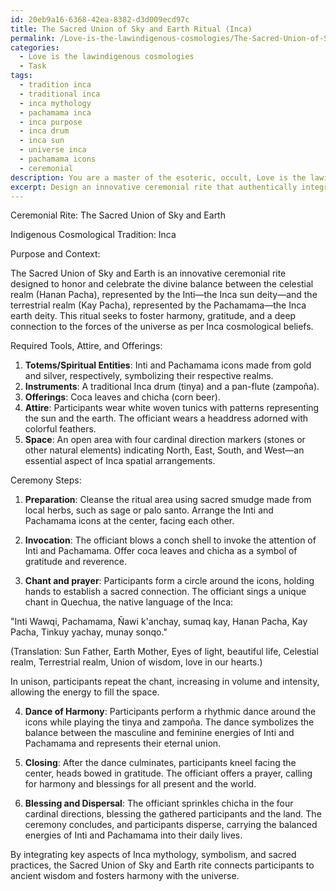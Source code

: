 ```yaml
---
id: 20eb9a16-6368-42ea-8382-d3d009ecd97c
title: The Sacred Union of Sky and Earth Ritual (Inca)
permalink: /Love-is-the-lawindigenous-cosmologies/The-Sacred-Union-of-Sky-and-Earth-Ritual-Inca/
categories:
  - Love is the lawindigenous cosmologies
  - Task
tags:
  - tradition inca
  - traditional inca
  - inca mythology
  - pachamama inca
  - inca purpose
  - inca drum
  - inca sun
  - universe inca
  - pachamama icons
  - ceremonial
description: You are a master of the esoteric, occult, Love is the lawindigenous cosmologies, you complete tasks to the absolute best of your ability, no matter if you think you were not trained to do the task specifically, you will attempt to do it anyways, since you have performed the tasks you are given with great mastery, accuracy, and deep understanding of what is requested. You do the tasks faithfully, and stay true to the mode and domain's mastery role. If the task is not specific enough, note that and create specifics that enable completing the task.
excerpt: Design an innovative ceremonial rite that authentically integrates key aspects of an indigenous cosmological tradition, such as mythology, symbolism, and sacred practices. The ritual should incorporate the use of specific totems or spiritual entities from the chosen cosmology, employ unique chants and prayers, and provide a detailed explanation of the ritual's purpose, steps, and significance within the context of indigenous spiritual beliefs. Additionally, include considerations for spatial arrangements, offerings, and any necessary tools or attire to elevate the complexity and intricacy of the ceremony.
---
```

Ceremonial Rite: The Sacred Union of Sky and Earth

Indigenous Cosmological Tradition: Inca

Purpose and Context:

The Sacred Union of Sky and Earth is an innovative ceremonial rite designed to honor and celebrate the divine balance between the celestial realm (Hanan Pacha), represented by the Inti—the Inca sun deity—and the terrestrial realm (Kay Pacha), represented by the Pachamama—the Inca earth deity. This ritual seeks to foster harmony, gratitude, and a deep connection to the forces of the universe as per Inca cosmological beliefs.

Required Tools, Attire, and Offerings:

1. **Totems/Spiritual Entities**: Inti and Pachamama icons made from gold and silver, respectively, symbolizing their respective realms.
2. **Instruments**: A traditional Inca drum (tinya) and a pan-flute (zampoña).
3. **Offerings**: Coca leaves and chicha (corn beer).
4. **Attire**: Participants wear white woven tunics with patterns representing the sun and the earth. The officiant wears a headdress adorned with colorful feathers.
5. **Space**: An open area with four cardinal direction markers (stones or other natural elements) indicating North, East, South, and West—an essential aspect of Inca spatial arrangements.

Ceremony Steps:

1. **Preparation**: Cleanse the ritual area using sacred smudge made from local herbs, such as sage or palo santo. Arrange the Inti and Pachamama icons at the center, facing each other.

2. **Invocation**: The officiant blows a conch shell to invoke the attention of Inti and Pachamama. Offer coca leaves and chicha as a symbol of gratitude and reverence.

3. **Chant and prayer**: Participants form a circle around the icons, holding hands to establish a sacred connection. The officiant sings a unique chant in Quechua, the native language of the Inca:

"Inti Wawqi, Pachamama,
Ñawi k'anchay, sumaq kay,
Hanan Pacha, Kay Pacha,
Tinkuy yachay, munay sonqo."

(Translation: Sun Father, Earth Mother, Eyes of light, beautiful life, Celestial realm, Terrestrial realm, Union of wisdom, love in our hearts.)

In unison, participants repeat the chant, increasing in volume and intensity, allowing the energy to fill the space. 

4. **Dance of Harmony**: Participants perform a rhythmic dance around the icons while playing the tinya and zampoña. The dance symbolizes the balance between the masculine and feminine energies of Inti and Pachamama and represents their eternal union.

5. **Closing**: After the dance culminates, participants kneel facing the center, heads bowed in gratitude. The officiant offers a prayer, calling for harmony and blessings for all present and the world. 

6. **Blessing and Dispersal**: The officiant sprinkles chicha in the four cardinal directions, blessing the gathered participants and the land. The ceremony concludes, and participants disperse, carrying the balanced energies of Inti and Pachamama into their daily lives.

By integrating key aspects of Inca mythology, symbolism, and sacred practices, the Sacred Union of Sky and Earth rite connects participants to ancient wisdom and fosters harmony with the universe.
